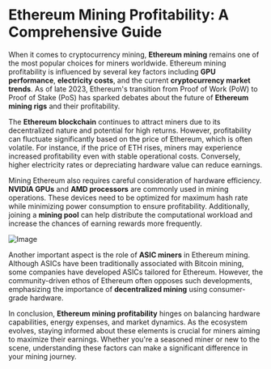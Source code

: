 # Ethereum Mining Profitability: A Comprehensive Guide

When it comes to cryptocurrency mining, **Ethereum mining** remains one of the most popular choices for miners worldwide. Ethereum mining profitability is influenced by several key factors including **GPU performance**, **electricity costs**, and the current **cryptocurrency market trends**. As of late 2023, Ethereum's transition from Proof of Work (PoW) to Proof of Stake (PoS) has sparked debates about the future of **Ethereum mining rigs** and their profitability.

The **Ethereum blockchain** continues to attract miners due to its decentralized nature and potential for high returns. However, profitability can fluctuate significantly based on the price of Ethereum, which is often volatile. For instance, if the price of ETH rises, miners may experience increased profitability even with stable operational costs. Conversely, higher electricity rates or depreciating hardware value can reduce earnings.

Mining Ethereum also requires careful consideration of hardware efficiency. **NVIDIA GPUs** and **AMD processors** are commonly used in mining operations. These devices need to be optimized for maximum hash rate while minimizing power consumption to ensure profitability. Additionally, joining a **mining pool** can help distribute the computational workload and increase the chances of earning rewards more frequently.

![Image](https://github.com/user-attachments/assets/b6e7b7a2-655e-4d44-8baa-20c566a3cb65)

Another important aspect is the role of **ASIC miners** in Ethereum mining. Although ASICs have been traditionally associated with Bitcoin mining, some companies have developed ASICs tailored for Ethereum. However, the community-driven ethos of Ethereum often opposes such developments, emphasizing the importance of **decentralized mining** using consumer-grade hardware.

In conclusion, **Ethereum mining profitability** hinges on balancing hardware capabilities, energy expenses, and market dynamics. As the ecosystem evolves, staying informed about these elements is crucial for miners aiming to maximize their earnings. Whether you're a seasoned miner or new to the scene, understanding these factors can make a significant difference in your mining journey.